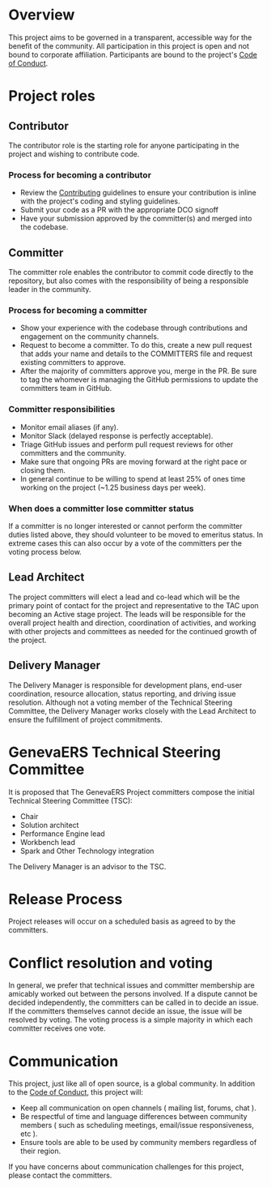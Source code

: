 
# Overview

This project aims to be governed in a transparent, accessible way for the benefit of the community. All participation in this project is open and not bound to corporate affiliation. Participants are bound to the project's [Code of Conduct](CODE_OF_CONDUCT.md).

# Project roles

## Contributor

The contributor role is the starting role for anyone participating in the project and wishing to contribute code.

### Process for becoming a contributor

* Review the [Contributing](CONTRIBUTING.md) guidelines to ensure your contribution is inline with the project's coding and styling guidelines.
* Submit your code as a PR with the appropriate DCO signoff
* Have your submission approved by the committer(s) and merged into the codebase.

## Committer

The committer role enables the contributor to commit code directly to the repository, but also comes with the responsibility of being a responsible leader in the community.

### Process for becoming a committer

* Show your experience with the codebase through contributions and engagement on the community channels.
* Request to become a committer. To do this, create a new pull request that adds your name and details to the COMMITTERS file and request existing committers to approve.
* After the majority of committers approve you, merge in the PR. Be sure to tag the whomever is managing the GitHub permissions to update the committers team in GitHub.

### Committer responsibilities

* Monitor email aliases (if any).
* Monitor Slack (delayed response is perfectly acceptable).
* Triage GitHub issues and perform pull request reviews for other committers and the community.
* Make sure that ongoing PRs are moving forward at the right pace or closing them.
* In general continue to be willing to spend at least 25% of ones time working on the project (~1.25 business days per week).

### When does a committer lose committer status

If a committer is no longer interested or cannot perform the committer duties listed above, they
should volunteer to be moved to emeritus status. In extreme cases this can also occur by a vote of
the committers per the voting process below.

## Lead Architect

The project committers will elect a lead and co-lead which will be the primary point of contact for the project and representative to the TAC upon becoming an Active stage project. The leads will be responsible for the overall project health and direction, coordination of activities, and working with other projects and committees as needed for the continued growth of the project.

## Delivery Manager

The Delivery Manager is responsible for development plans, end-user coordination, resource allocation, status reporting, and driving issue resolution.  Although not a voting member of the Technical Steering Committee, the Delivery Manager works closely with the Lead Architect to ensure the fulfillment of project commitments.  

# GenevaERS Technical Steering Committee

It is proposed that The GenevaERS Project committers compose the initial Technical Steering Committee (TSC):

* Chair
* Solution architect
* Performance Engine lead
* Workbench lead
* Spark and Other Technology integration

The Delivery Manager is an advisor to the TSC.

# Release Process

Project releases will occur on a scheduled basis as agreed to by the committers.

# Conflict resolution and voting

In general, we prefer that technical issues and committer membership are amicably worked out
between the persons involved. If a dispute cannot be decided independently, the committers can be
called in to decide an issue. If the committers themselves cannot decide an issue, the issue will
be resolved by voting. The voting process is a simple majority in which each committer receives one vote.

# Communication

This project, just like all of open source, is a global community. In addition to the [Code of Conduct](CODE_OF_CONDUCT.md), this project will:

* Keep all communication on open channels ( mailing list, forums, chat ).
* Be respectful of time and language differences between community members ( such as scheduling meetings, email/issue responsiveness, etc ).
* Ensure tools are able to be used by community members regardless of their region.

If you have concerns about communication challenges for this project, please contact the committers.

